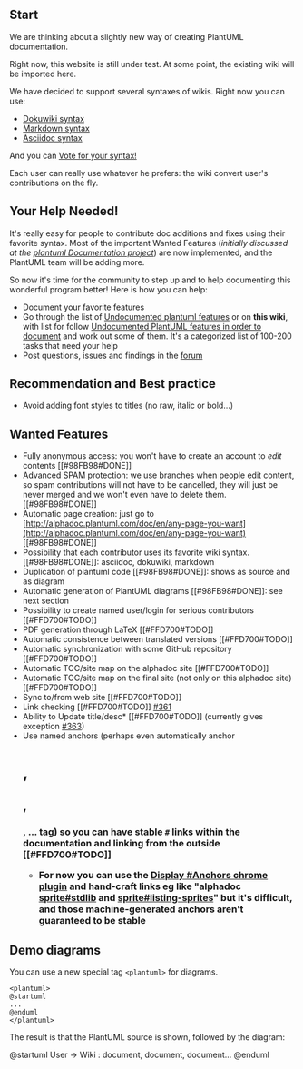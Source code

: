## Start

We are thinking about a slightly new way of creating PlantUML documentation.

Right now, this website is still under test. At some point, the existing wiki will be imported here.

We have decided to support several syntaxes of wikis. Right now you can use:
* [Dokuwiki syntax](syntax-dokuwiki)
* [Markdown syntax](syntax-markdown)
* [Asciidoc syntax](syntax-asciidoc)

And you can [Vote for your syntax!](poll-about-wiki-syntax)

Each user can really use whatever he prefers: the wiki convert user's contributions on the fly.


## Your Help Needed!
It's really easy for people to contribute doc additions and fixes using their favorite syntax.
Most of the important Wanted Features 
(*initially discussed at the [plantuml Documentation project](https://github.com/plantuml/plantuml/issues/67)*) are now implemented, and the PlantUML team will be adding more.

So now it's time for the community to step up and to help documenting this wonderful program better!
Here is how you can help:

* Document your favorite features
* Go through the list of [Undocumented plantuml features](https://github.com/plantuml/plantuml/issues/261) or on **this wiki**, with list for follow [Undocumented PlantUML features in order to document](undocumented) and work out some of them. It's a categorized list of 100-200 tasks that need your help
* Post questions, issues and findings in the [forum](https://forum.plantuml.net/)


## Recommendation and Best practice

* Avoid adding font styles to titles (no raw, italic or bold...)


## Wanted Features

* Fully anonymous access: you won't have to create an account to *edit* contents [[#98FB98#DONE]]
* Advanced SPAM protection: we use branches when people edit content, so spam contributions will not have to be cancelled, they will just be never merged and we won't even have to delete them.  [[#98FB98#DONE]]
* Automatic page creation: just go to [http://alphadoc.plantuml.com/doc/en/any-page-you-want](http://alphadoc.plantuml.com/doc/en/any-page-you-want) [[#98FB98#DONE]]
* Possibility that each contributor uses its favorite wiki syntax. [[#98FB98#DONE]]: asciidoc, dokuwiki, markdown
* Duplication of plantuml code [[#98FB98#DONE]]: shows as source and as diagram
* Automatic generation of PlantUML diagrams [[#98FB98#DONE]]: see next section
* Possibility to create named user/login for serious contributors [[#FFD700#TODO]]
* PDF generation through LaTeX [[#FFD700#TODO]]
* Automatic consistence between translated versions [[#FFD700#TODO]]
* Automatic synchronization with some GitHub repository [[#FFD700#TODO]]
* Automatic TOC/site map on the alphadoc site [[#FFD700#TODO]]
* Automatic TOC/site map on the final site (not only on this alphadoc site) [[#FFD700#TODO]]
* Sync to/from web site [[#FFD700#TODO]]
* Link checking [[#FFD700#TODO]] [#361](https://github.com/plantuml/plantuml/issues/361)
* Ability to Update title/desc* [[#FFD700#TODO]] (currently gives exception [#363](https://github.com/plantuml/plantuml/issues/363))
* Use named anchors (perhaps even automatically anchor <h1>, <h2>, <h3>, ... tag) so you can have stable ``#`` links within the documentation and linking from the outside [[#FFD700#TODO]]
  * For now you can use the [Display #Anchors chrome plugin](https://chrome.google.com/webstore/detail/display-anchors/poahndpaaanbpbeafbkploiobpiiieko) and hand-craft links eg like "alphadoc [sprite#stdlib](http://alphadoc.plantuml.com/doc/markdown/en/sprite#hdvb3xdf1doekdtyqgs2) and [sprite#listing-sprites](http://alphadoc.plantuml.com/doc/markdown/en/sprite#jq1w8ezst4vzkdtyqu8b)" but it's difficult, and those machine-generated anchors aren't guaranteed to be stable


## Demo diagrams

You can use a new special tag ``<plantuml>`` for diagrams.

```
<plantuml>
@startuml
...
@enduml
</plantuml>
```

The result is that the PlantUML source is shown, followed by the diagram:

<plantuml>
@startuml
User -> Wiki : document, document, document...
@enduml
</plantuml>


